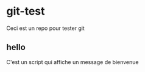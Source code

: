 # git-test

Ceci est un repo pour tester git

## hello

C'est un script qui affiche un message de bienvenue
